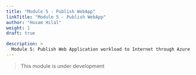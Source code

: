 ```yaml
---
title: "Module 5 - Publish WebApp"
linkTitle: "Module 5 - Publish WebApp"
author: "Husam Hilal"
weight: 1
draft: true

description: >
  Module 5: Publish Web Application workload to Internet through Azure Application Gateway
---
```


> This module is under development
